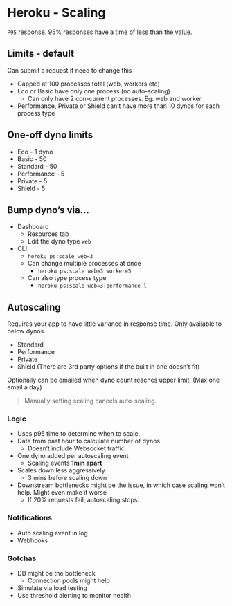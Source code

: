 # Heroku - Scaling

`P95` response. 95% responses have a time of less than the value.

## Limits - default

Can submit a request if need to change this

- Capped at 100 processes total (web, workers etc)
- Eco or Basic have only one process (no auto-scaling)
  - Can only have 2 con-current processes. Eg: web and worker
- Performance, Private or Shield can’t have more than 10 dynos for each process type

## One-off dyno limits

- Eco - 1 dyno
- Basic - 50
- Standard - 50
- Performance - 5
- Private - 5
- Shield - 5

## Bump dyno’s via…

- Dashboard
  - Resources tab
  - Edit the dyno type `web`
- CLI
  - `heroku ps:scale web=3`
  - Can change multiple processes at once
    - `heroku ps:scale web=3 worker=5`
  - Can also type process type
    - `heroku ps:scale web=3:performance-l`

## Autoscaling

Requires your app to have little variance in response time.
Only available to below dynos…

- Standard
- Performance
- Private
- Shield
  (There are 3rd party options if the built in one doesn’t fit)

Optionally can be emailed when dyno count reaches upper limit. (Max one email a day)

> Manually setting scaling cancels auto-scaling.

### Logic

- Uses p95 time to determine when to scale.
- Data from past hour to calculate number of dynos
  - Doesn’t include Websocket traffic
- One dyno added per autoscaling event
  - Scaling events **1min apart**
- Scales down less aggressively
  - 3 mins before scaling down
- Downstream bottlenecks might be the issue, in which case scaling won’t help. Might even make it worse
  - If 20% requests fail, autoscaling stops.

### Notifications

- Auto scaling event in log
- Webhooks

### Gotchas

- DB might be the bottleneck
  - Connection pools might help
- Simulate via load testing
- Use threshold alerting to monitor health

